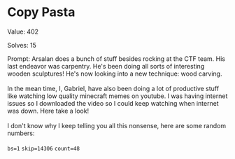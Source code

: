 
Copy Pasta
==========


Value: 402

Solves: 15

Prompt: Arsalan does a bunch of stuff besides rocking at the CTF team. His last endeavor was carpentry. He's been doing all sorts of interesting wooden sculptures! He's now looking into a new technique: wood carving. </br></br> In the mean time, I, Gabriel, have also been doing a lot of productive stuff like watching low quality minecraft memes on youtube. I was having internet issues so I downloaded the video so I could keep watching when internet was down. Here take a look! </br></br> I don't know why I keep telling you all this nonsense, here are some random numbers: </br></br> `bs=1` `skip=14306` `count=48`
